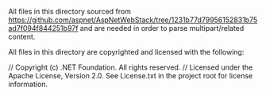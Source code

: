 ﻿All files in this directory sourced from https://github.com/aspnet/AspNetWebStack/tree/1231b77d79956152831b75ad7f094f844251b97f and are needed in order to parse multipart/related content.

All files in this directory are copyrighted and licensed with the following:

// Copyright (c) .NET Foundation. All rights reserved.
// Licensed under the Apache License, Version 2.0. See License.txt in the project root for license information.


